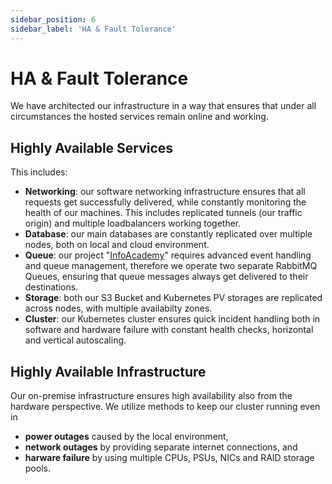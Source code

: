 ```yaml
---
sidebar_position: 6
sidebar_label: 'HA & Fault Tolerance'
---
```


# HA & Fault Tolerance
We have architected our infrastructure in a way that ensures that under all circumstances the hosted services remain online and working.

## Highly Available Services
This includes:
- **Networking**: our software networking infrastructure ensures that all requests get successfully delivered, while constantly monitoring the health of our machines. This includes replicated tunnels (our traffic origin) and multiple loadbalancers working together.
- **Database**: our main databases are constantly replicated over multiple nodes, both on local and cloud environment.
- **Queue**: our project "[InfoAcademy](https://infoacademy.hu)" requires advanced event handling and queue management, therefore we operate two separate RabbitMQ Queues, ensuring that queue messages always get delivered to their destinations.
- **Storage**: both our S3 Bucket and Kubernetes PV storages are replicated across nodes, with multiple availabilty zones.
- **Cluster**: our Kubernetes cluster ensures quick incident handling both in software and hardware failure with constant health checks, horizontal and vertical autoscaling.

## Highly Available Infrastructure
Our on-premise infrastructure ensures high availability also from the hardware perspective. We utilize methods to keep our cluster running even in
- **power outages** caused by the local environment,
- **network outages** by providing separate internet connections, and
- **harware failure** by using multiple CPUs, PSUs, NICs and RAID storage pools.